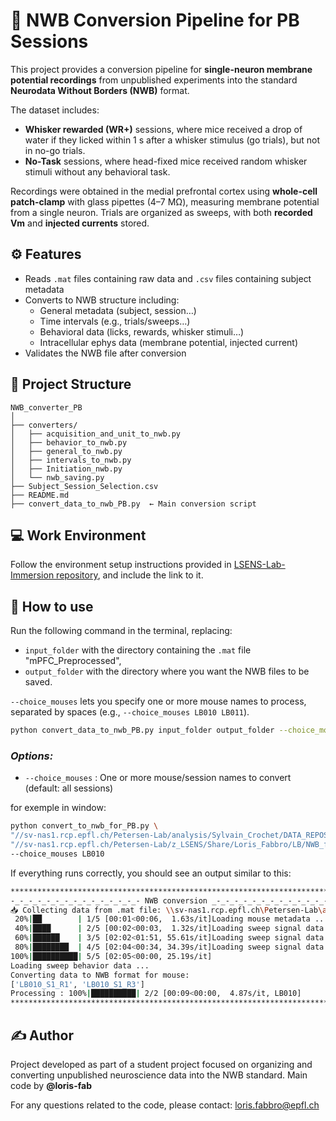 
# 🧪 NWB Conversion Pipeline for PB Sessions

This project provides a conversion pipeline for **single-neuron membrane potential recordings** from unpublished experiments into the standard **Neurodata Without Borders (NWB)** format.

The dataset includes:

* **Whisker rewarded (WR+)** sessions, where mice received a drop of water if they licked within 1 s after a whisker stimulus (go trials), but not in no-go trials.
* **No-Task** sessions, where head-fixed mice received random whisker stimuli without any behavioral task.

Recordings were obtained in the medial prefrontal cortex using **whole-cell patch-clamp** with glass pipettes (4–7 MΩ), measuring membrane potential from a single neuron. Trials are organized as sweeps, with both **recorded Vm** and **injected currents** stored.


## ⚙️ Features
* Reads `.mat` files containing raw data and `.csv` files containing subject metadata
* Converts to NWB structure including:
  * General metadata (subject, session…)
  * Time intervals (e.g., trials/sweeps…)
  * Behavioral data (licks, rewards, whisker stimuli…)
  * Intracellular ephys data (membrane potential, injected current)
* Validates the NWB file after conversion


## 📁 Project Structure

```
NWB_converter_PB
│
├── converters/
│   ├── acquisition_and_unit_to_nwb.py
│   ├── behavior_to_nwb.py
│   ├── general_to_nwb.py
│   ├── intervals_to_nwb.py
│   ├── Initiation_nwb.py
│   └── nwb_saving.py
├── Subject_Session_Selection.csv
├── README.md
├── convert_data_to_nwb_PB.py  ← Main conversion script
```


## 💻 Work Environment

Follow the environment setup instructions provided in [LSENS-Lab-Immersion repository](https://github.com/loris-fab/LSENS-Lab-Immersion.git), and include the link to it.



## 🧩 How to use

Run the following command in the terminal, replacing:

* `input_folder` with the directory containing the `.mat` file "mPFC_Preprocessed",
* `output_folder` with the directory where you want the NWB files to be saved.

`--choice_mouses` lets you specify one or more mouse names to process, separated by spaces (e.g., `--choice_mouses LB010 LB011`).

```bash
python convert_data_to_nwb_PB.py input_folder output_folder --choice_mouses LB010 LB011 (...)
```
### *Options:*

* `--choice_mouses` : One or more mouse/session names to convert (default: all sessions)

for exemple in window:
```bash
python convert_to_nwb_for_PB.py \
"//sv-nas1.rcp.epfl.ch/Petersen-Lab/analysis/Sylvain_Crochet/DATA_REPOSITORY/Banterle_mPFC_Vm_2019/mPFC_Preprocessed.mat" \
"//sv-nas1.rcp.epfl.ch/Petersen-Lab/z_LSENS/Share/Loris_Fabbro/LB/NWB_files" \
--choice_mouses LB010
```

If everything runs correctly, you should see an output similar to this:

```bash
**************************************************************************
-_-_-_-_-_-_-_-_-_-_-_-_-_-_- NWB conversion _-_-_-_-_-_-_-_-_-_-_-_-_-_-_
📥 Collecting data from .mat file: \\sv-nas1.rcp.epfl.ch\Petersen-Lab\analysis\Sylvain_Crochet\DATA_REPOSITORY\Banterle_mPFC_Vm_2019\mPFC_Preprocessed.mat
 20%|██        | 1/5 [00:01<00:06,  1.63s/it]Loading mouse metadata ...
 40%|████      | 2/5 [00:02<00:03,  1.32s/it]Loading sweep signal data (1/3) ...
 60%|██████    | 3/5 [02:02<01:51, 55.61s/it]Loading sweep signal data (2/3) ...
 80%|████████  | 4/5 [02:04<00:34, 34.39s/it]Loading sweep signal data (3/3) ...
100%|██████████| 5/5 [02:05<00:00, 25.19s/it]
Loading sweep behavior data ...                   
Converting data to NWB format for mouse: 
['LB010_S1_R1', 'LB010_S1_R3']
Processing : 100%|██████████| 2/2 [00:09<00:00,  4.87s/it, LB010]
**************************************************************************
```

## ✍️ Author

Project developed as part of a student project focused on organizing and converting unpublished neuroscience data into the NWB standard.
Main code by **@loris-fab**

For any questions related to the code, please contact: [loris.fabbro@epfl.ch](mailto:loris.fabbro@epfl.ch)

